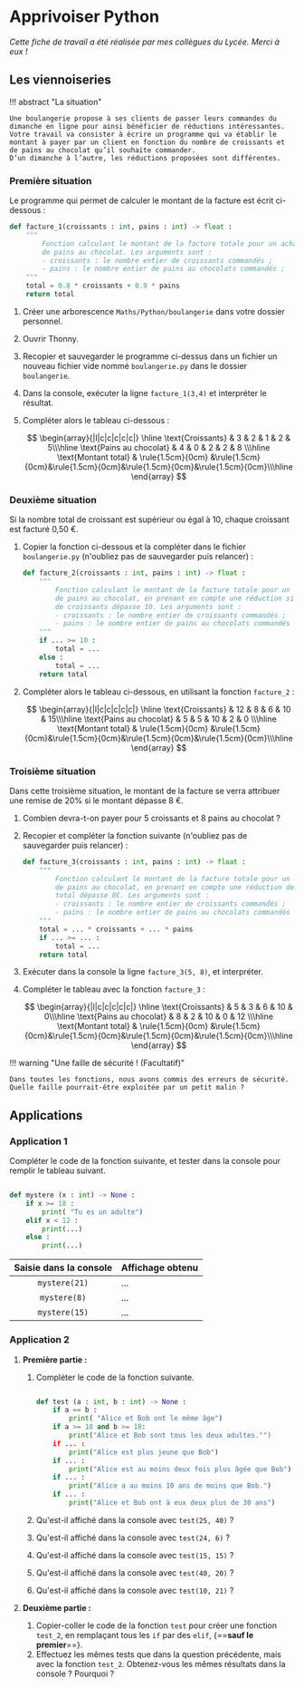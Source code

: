 # Apprivoiser Python

*Cette fiche de travail a été réalisée par mes collègues du Lycée. Merci à eux !*

## Les viennoiseries

!!! abstract "La situation"

    Une boulangerie propose à ses clients de passer leurs commandes du dimanche en ligne pour ainsi bénéficier de réductions intéressantes.
    Votre travail va consister à écrire un programme qui va établir le montant à payer par un client en fonction du nombre de croissants et de pains au chocolat qu’il souhaite commander.
    D’un dimanche à l’autre, les réductions proposées sont différentes.

### Première situation

Le programme qui permet de calculer le montant de la facture est écrit ci-dessous :

``` python
def facture_1(croissants : int, pains : int) -> float :
    """
        Fonction calculant le montant de la facture totale pour un achat de croissants et
        de pains au chocolat. Les arguments sont :
        - croissants : le nombre entier de croissants commandés ;
        - pains : le nombre entier de pains au chocolats commandés ;
    """
    total = 0.8 * croissants + 0.9 * pains
    return total
```

1. Créer une arborescence `Maths/Python/boulangerie` dans votre dossier personnel.
2. Ouvrir Thonny.
3. Recopier et sauvegarder le programme ci-dessus dans un fichier un nouveau fichier vide nommé `boulangerie.py` dans le dossier `boulangerie`.
4. Dans la console, exécuter la ligne `facture_1(3,4)` et interpréter le résultat.
5. Compléter alors le tableau ci-dessous :

    $$
    \begin{array}{|l|c|c|c|c|c|}
    \hline
    \text{Croissants} & 3 & 2 & 1 & 2 & 5\\\hline
    \text{Pains au chocolat} & 4 & 0 & 2 & 2 & 8 \\\hline
    \text{Montant total} & \rule{1.5cm}{0cm} &\rule{1.5cm}{0cm}&\rule{1.5cm}{0cm}&\rule{1.5cm}{0cm}&\rule{1.5cm}{0cm}\\\hline
    \end{array}
    $$

### Deuxième situation

Si la nombre total de croissant est supérieur ou égal à 10, chaque croissant est facturé 0,50 €.

1. Copier la fonction ci-dessous et la compléter dans le fichier `boulangerie.py` (n'oubliez pas de sauvegarder puis relancer) :

    ``` python
    def facture_2(croissants : int, pains : int) -> float :
        """
            Fonction calculant le montant de la facture totale pour un achat de croissants et
            de pains au chocolat, en prenant en compte une réduction si le nombre
            de croissants dépasse 10. Les arguments sont :
            - croissants : le nombre entier de croissants commandés ;
            - pains : le nombre entier de pains au chocolats commandés ;
        """
        if ... >= 10 :
            total = ...
        else :
            total = ...
        return total
    ```
2. Compléter alors le tableau ci-dessous, en utilisant la fonction `facture_2` :

    $$
    \begin{array}{|l|c|c|c|c|c|}
    \hline
    \text{Croissants} & 12 & 8 & 6 & 10 & 15\\\hline
    \text{Pains au chocolat} & 5 & 5 & 10 & 2 & 0 \\\hline
    \text{Montant total} & \rule{1.5cm}{0cm} &\rule{1.5cm}{0cm}&\rule{1.5cm}{0cm}&\rule{1.5cm}{0cm}&\rule{1.5cm}{0cm}\\\hline
    \end{array}
    $$

### Troisième situation

Dans cette troisième situation, le montant de la facture se verra attribuer une remise de $20\%$ si le montant dépasse $8$ €.

1. Combien devra-t-on payer pour 5 croissants et 8 pains au chocolat ?
2. Recopier et compléter la fonction suivante (n'oubliez pas de sauvegarder puis relancer) : 

    ```python
    def facture_3(croissants : int, pains : int) -> float :
        """
            Fonction calculant le montant de la facture totale pour un achat de croissants et
            de pains au chocolat, en prenant en compte une réduction de 20% si le montant
            total dépasse 8€. Les arguments sont :
            - croissants : le nombre entier de croissants commandés ;
            - pains : le nombre entier de pains au chocolats commandés ;
        """
        total = ... * croissants + ... * pains
        if ... >= ... :
            total = ...
        return total
    ```

3. Exécuter dans la console la ligne `facture_3(5, 8)`, et interpréter.
4. Compléter le tableau avec la fonction `facture_3` :

    $$
    \begin{array}{|l|c|c|c|c|c|}
    \hline
    \text{Croissants} & 5 & 3 & 6 & 10 & 0\\\hline
    \text{Pains au chocolat} & 8 & 2 & 10 & 0 & 12 \\\hline
    \text{Montant total} & \rule{1.5cm}{0cm} &\rule{1.5cm}{0cm}&\rule{1.5cm}{0cm}&\rule{1.5cm}{0cm}&\rule{1.5cm}{0cm}\\\hline
    \end{array}
    $$

!!! warning "Une faille de sécurité ! (Facultatif)"

    Dans toutes les fonctions, nous avons commis des erreurs de sécurité. Quelle faille pourrait-être exploitée par un petit malin ?

## Applications

### Application 1

Compléter le code de la fonction suivante, et tester dans la console pour remplir le tableau suivant.



``` python

def mystere (x : int) -> None :
    if x >= 18 :
        print( "Tu es un adulte")
    elif x < 12 :
        print(...)
    else :
        print(...)
```


| Saisie dans la console | Affichage obtenu |
| :---: | :--- |
| `mystere(21)` | ... |
| `mystere(8)` | ... |
| `mystere(15)` | ... |


### Application 2

1. **Première partie :**
    1. Compléter le code de la fonction suivante.

        ``` python

        def test (a : int, b : int) -> None :
            if a == b :
                print( "Alice et Bob ont le même âge")
            if a >= 18 and b >= 18:
                print("Alice et Bob sont tous les deux adultes."")
            if ... :
                print("Alice est plus jeune que Bob")
            if ... : 
                print("Alice est au moins deux fois plus âgée que Bob")
            if ... :
                print("Alice a au moins 10 ans de moins que Bob.")
            if ... :
                print("Alice et Bob ont à eux deux plus de 30 ans")
        ```

    2. Qu'est-il affiché dans la console avec `test(25, 40)` ?
    3. Qu'est-il affiché dans la console avec `test(24, 6)` ?
    4. Qu'est-il affiché dans la console avec `test(15, 15)` ?
    5. Qu'est-il affiché dans la console avec `test(40, 20)` ?
    6. Qu'est-il affiché dans la console avec `test(10, 21)` ?

2. **Deuxième partie :**
    1. Copier-coller le code de la fonction `test` pour créer une fonction `test_2`, en remplaçant tous les `if` par des `elif`, {==**sauf le premier**==}.
    2. Effectuez les mêmes tests que dans la question précédente, mais avec la fonction `test_2`. Obtenez-vous les mêmes résultats dans la console ? Pourquoi ?